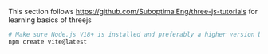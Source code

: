 This section follows https://github.com/SuboptimalEng/three-js-tutorials for learning basics of threejs

```bash
# Make sure Node.js V18+ is installed and preferably a higher version based on the application
npm create vite@latest

```